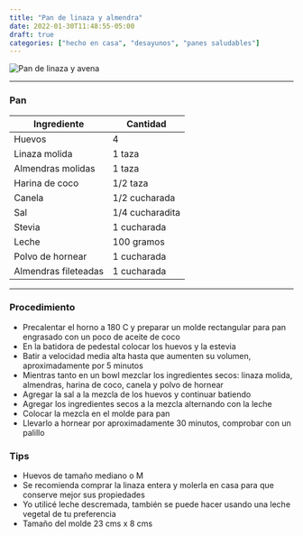 ```yaml
---
title: "Pan de linaza y almendra"
date: 2022-01-30T11:48:55-05:00
draft: true
categories: ["hecho en casa", "desayunos", "panes saludables"]
---
```

![Pan de linaza y avena](../../images/pan_linaza_y_almendra.jpg)
___
### Pan 

| Ingrediente | Cantidad |
| ----------- | ----------- |
| Huevos | 4 |
| Linaza molida | 1 taza |
| Almendras molidas | 1 taza |
| Harina de coco | 1/2 taza |
| Canela | 1/2 cucharada | 
| Sal | 1/4 cucharadita |
| Stevia | 1 cucharada |
| Leche | 100 gramos |
| Polvo de hornear | 1 cucharada|
| Almendras fileteadas | 1 cucharada|
___

### Procedimiento 
- Precalentar el horno a 180 C y preparar un molde rectangular para pan engrasado con un poco de aceite de coco
- En la batidora de pedestal colocar los huevos y la estevia 
- Batir a velocidad media alta hasta que aumenten su volumen, aproximadamente por 5 minutos
- Mientras tanto en un bowl mezclar los ingredientes secos: linaza molida, almendras, harina de coco, canela y polvo de hornear
- Agregar la sal a la mezcla de los huevos y continuar batiendo
- Agregar los ingredientes secos a la mezcla alternando con la leche
- Colocar la mezcla en el molde para pan
- Llevarlo a hornear por aproximadamente 30 minutos, comprobar con un palillo

### Tips 
- Huevos de tamaño mediano o M
- Se recomienda comprar la linaza entera y molerla en casa para que conserve mejor sus propiedades
- Yo utilicé leche descremada, también se puede hacer usando una leche vegetal de tu preferencia
- Tamaño del molde 23 cms x 8 cms 
